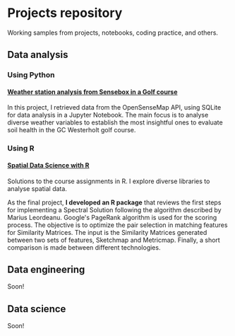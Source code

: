 # Projects repository
Working samples from projects, notebooks, coding practice, and others.

## Data analysis
### Using Python
#### [Weather station analysis from Sensebox in a Golf course](https://github.com/violetasdev/projects_overview/blob/master/sensebox/Sensebox_PartA.ipynb)
In this project, I retrieved data from the OpenSenseMap API, using SQLite for data analysis in a Jupyter Notebook. The main focus is to analyse diverse weather variables to establish the most insightful ones to evaluate soil health in the GC Westerholt golf course.

### Using R
#### [Spatial Data Science with R](https://github.com/violetasdev/SDR_geotech)
Solutions to the course assignments in R. I explore diverse libraries to analyse spatial data. 

As the final project, **I developed an R package** that reviews the first steps for implementing a Spectral Solution following the algorithm described by Marius Leordeanu. Google's PageRank algorithm is used for the scoring process. The objective is to optimize the pair selection in matching features for Similarity Matrices. The input is the Similarity Matrices generated between two sets of features, Sketchmap and Metricmap. Finally, a short comparison is made between different technologies.

## Data engineering
Soon!

## Data science
Soon!
